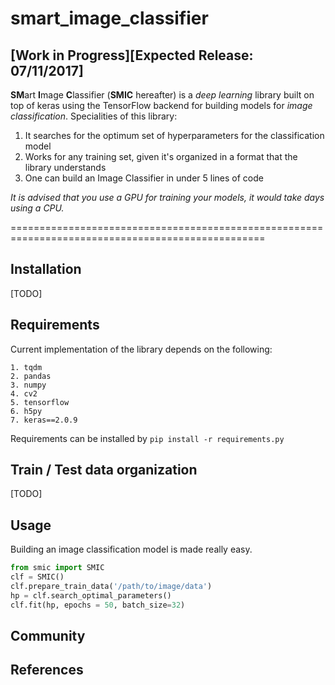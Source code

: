 # smart_image_classifier 
## [Work in Progress][Expected Release: 07/11/2017]

**SM**art **I**mage **C**lassifier (**SMIC** hereafter) is a _deep learning_ library built on top of keras using the TensorFlow backend for building models for _image classification_. 
Specialities of this library:
1. It searches for the optimum set of hyperparameters for the classification model
2. Works for any training set, given it's organized in a format that the library understands
3. One can build an Image Classifier in under 5 lines of code

_It is advised that you use a GPU for training your models, it would take days using a CPU._

==================================================================================================

## Installation
[TODO]

## Requirements
Current implementation of the library depends on the following:
```
1. tqdm
2. pandas 
3. numpy
4. cv2
5. tensorflow
6. h5py
7. keras==2.0.9
```
Requirements can be installed by `pip install -r requirements.py`

## Train / Test data organization
[TODO]

## Usage
Building an image classification model is made really easy. 

```python
from smic import SMIC
clf = SMIC()
clf.prepare_train_data('/path/to/image/data')
hp = clf.search_optimal_parameters()
clf.fit(hp, epochs = 50, batch_size=32)
```


## Community

## References
